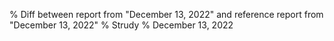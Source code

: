 % Diff between report from "December 13, 2022" and reference report from "December 13, 2022"
% Strudy
% December 13, 2022


